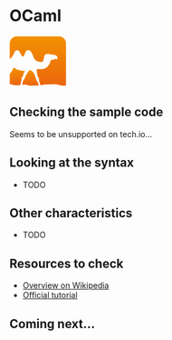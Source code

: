 # OCaml

![OCaml](../pic/OCaml.png)

## Checking the sample code

Seems to be unsupported on tech.io...

## Looking at the syntax

- TODO

## Other characteristics

- TODO

## Resources to check

- [Overview on Wikipedia](https://en.wikipedia.org/wiki/OCaml)
- [Official tutorial](https://ocaml.org/learn/)

## Coming next...

